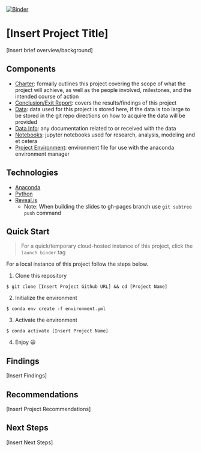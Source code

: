 [![Binder](https://mybinder.org/badge_logo.svg)](https://mybinder.org/v2/gh/[gh-user]/[repo-name]/master)

# [Insert Project Title]

[Insert brief overview/background]

## Components

- [Charter](docs/project/charter.md): formally outlines this project covering the scope of what the project
  will achieve, as well as the people involved, milestones, and the intended course of action 
- [Conclusion/Exit Report](docs/project/exit-report.md): covers the results/findings of this project
- [Data](data/): data used for this project is stored here, if the data is too large to be stored in the git repo
  directions on how to acquire the data will be provided
- [Data Info](docs/data/): any documentation related to or received with the data
- [Notebooks](notebooks/): jupyter notebooks used for research, analysis, modeling and et cetera
- [Project Environment](environment.yml): environment file for use with the anaconda environment manager

## Technologies

- [Anaconda](https://www.anaconda.com/)
- [Python](https://www.python.org/)
- [Reveal.js](https://github.com/hakimel/reveal.js)
  - Note: When building the slides to gh-pages branch use `git subtree push` command

## Quick Start

> For a quick/temporary cloud-hosted instance of this project, click the `launch binder` tag

For a local instance of this project follow the steps below.

1. Clone this repository

```shell
$ git clone [Insert Project Github URL] && cd [Project Name]
```

2. Initialize the environment

```shell
$ conda env create -f environment.yml
```

3. Activate the environment

```shell
$ conda activate [Insert Project Name]
```

4. Enjoy 😃


## Findings

[Insert Findings]

## Recommendations

[Insert Project Recommendations]

## Next Steps

[Insert Next Steps]
